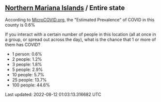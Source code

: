 
## [Northern Mariana Islands](/united-states/northern-mariana-islands) / Entire state

According to [MicroCOVID.org](http://microcovid.org),
the "Estimated Prevalence" of COVID in this county is 0.6%

If you interact with a certain number of people in this location
(all at once in a group, or spread out across the day), what is the chance that
1 or more of them has COVID?

- 1 person: 0.6%
- 2 people: 1.2%
- 3 people: 1.8%
- 5 people: 2.9%
- 10 people: 5.7%
- 25 people: 13.7%
- 100 people: 44.6%

Last updated: 2022-08-12 01:03:13.316682 UTC
